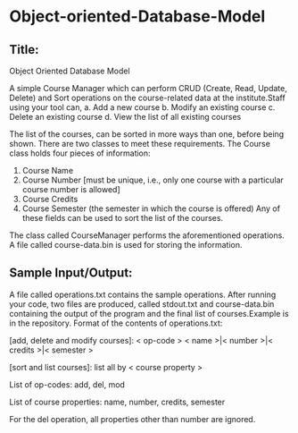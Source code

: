 # Object-oriented-Database-Model
## Title: ##
Object Oriented Database Model

A simple Course Manager which can perform CRUD (Create, Read, Update, Delete) and Sort operations on the course-related data at the institute.Staff using your tool can,
a. Add a new course
b. Modify an existing course
c. Delete an existing course
d. View the list of all existing courses

The list of the courses, can be sorted in more ways than one, before being shown. There are two classes to meet these requirements. The Course class holds four pieces of information:
1. Course Name
2. Course Number [must be unique, i.e., only one course with a particular course number is allowed]
3. Course Credits
4. Course Semester (the semester in which the course is offered)
Any of these fields can be used to sort the list of the courses.

The class called CourseManager performs the aforementioned operations. A file called course-data.bin is used for storing the information.
## Sample Input/Output: ##
A file called operations.txt contains the sample operations. After running your code, two files are produced, called stdout.txt and course-data.bin containing the output of the program and the final list of courses.Example is in the repository. 
Format of the contents of operations.txt:

[add, delete and modify courses]: < op-code > < name >|< number >|< credits >|< semester >

[sort and list courses]: list all by < course property >

List of op-codes: add, del, mod

List of course properties: name, number, credits, semester

For the del operation, all properties other than number are ignored.
